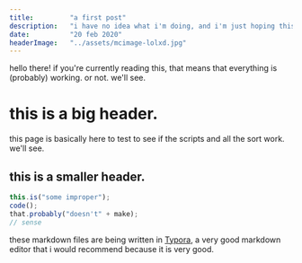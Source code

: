 ```yaml
---
title:         "a first post"
description:   "i have no idea what i'm doing, and i'm just hoping this works correctly."
date:          "20 feb 2020"
headerImage:   "../assets/mcimage-lolxd.jpg"
---
```


hello there! if you're currently reading this, that means that everything is (probably) working. or not. we'll see.

# this is a big header.

this page is basically here to test to see if the scripts and all the sort work. we'll see.

## this is a smaller header.

```javascript
this.is("some improper");
code();
that.probably("doesn't" + make);
// sense
```

these markdown files are being written in [Typora](https://typora.io), a very good markdown editor that i would recommend because it is very good.

